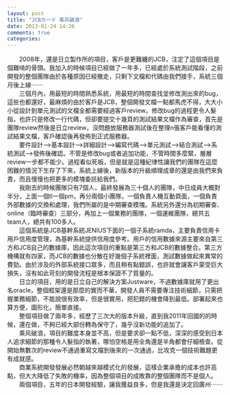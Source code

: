 ```yaml
---
layout: post
title: "JCBカード 乘风破浪"
date: 2013-01-24 14:26
comments: true
categories: 
---
```

　　2008年，還是日立製作所的項目，客戶是更難纏的JCB，注定了這個項目是個難啃的骨頭。我加入的時候項目已經做了一年多，已經處於系統測試階段，之前開發的整個團隊由於各種原因已經撤走，只剩下文檔和代碼由我們接手，系統三個月後上線⋯⋯  
　　三個月內，用最短的時間熟悉系統，用最短的時間查找並修改測出來的bug，這些也都還好，最麻煩的由於客戶是JCB，整個開發文檔一點都馬虎不得，大大小小從設計到單元測試的文檔全都需要經過客戶review。修改bug的過程更令人髮指，也許只是修改一行代碼，但卻要提交十幾頁的測試結果文檔作為審查，首先是團隊review然後是日立review，沒問題放服務器測試後在整理n張客戶能看懂的測試結果文檔，客戶確認後再發佈到正式服務器。  
　　要件設計-->基本設計-->詳細設計-->編寫代碼-->單元測試-->結合測試-->系統測試-->發佈後確認。不管是修改bug或者追加功能，不管時間多麼緊，層層review一步都不能少。過程看似死板，但是就是這種紀律性讓我們的團隊在這麼困難的情況下生存了下來，系統上線後，新版本的升級順理成章的還是由我們來負責，而且慢慢也把更多的模塊委託給我們。  
　　我剛去的時候團隊只有7個人，最終發展為三十個人的團隊，中日成員大概對半分，上面一個tl一個pm，再分兩個小團隊，一個負責人機互動頁面，一個負責外部數據的交換和處理，我們所屬的是中期審查模塊。系統另外還分為初期審查、online（臨時審查）三部分，再加上一個業務的團隊，一個運維團隊，總共五team人，總共有100多人。  
　　這個系統是JCB基幹系統JENIUS下面的一個子系統ramda，主要負責信用卡用戶信用度管理，為基幹系統提供信用度參考。用戶的信用數據來源主要來自第三方和JCB自己的數據庫，因此這次項目的重點是第三方和JCB的數據整合。第三方機構就有四家，而JCB的數據也分散在好幾個子系統裡面，測試數據做起來異常的費勁。由於涉及的外部系統接口眾多，而且稍有點錯誤，也許就會讓客戶蒙受巨大損失，沒有如此苛刻的開發流程是根本保證不了質量的。  
　　日立的項目，用的是日立自己的解決方案Justware，不過數據庫就用了更出名oracle，整個框架還是那麼的實而不華，開發人員不需要專注技術細節，只需把握業務細節，不能說很有效率，但是很實用，把犯錯的機會降到最低。部署起來也算方便，圖形化，簡單直接。  
　　整個項目做了兩年多，經歷了三次大的版本升級，直到我2011年回國的的時候，還在做，不夠已經大部份轉為保守了，幾乎沒新功能的追加了。  
　　乘风破浪，項目的難度本身並不高，但是要求卻一點不低，深深的感受到日本人追求細節的那種令人髮指的執著，哪怕空格是用全角還是半角都會仔細檢查。從開始無數次的review不通過重寫文檔到後來的一次通過，比攻克一個技術難題更有成就感。  
　　商業系統開發發展必然朝越來越模式化的發展，這樣企業承擔的成本也許高點，但大大降低了失敗的機率，因為整個項目的成敗靠的整個團隊而不是個人。  
　　兩個項目，五年的日本開發經驗，讓我獲益良多，但是我還是決定回廣州⋯⋯